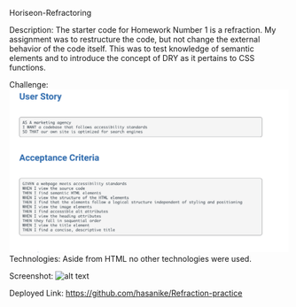 Horiseon-Refractoring

Description:
    The starter code for Homework Number 1 is a refraction. My assignment was to restructure the code, but not change the external behavior of the code itself. This was to test knowledge of semantic elements and to introduce the concept of DRY as it pertains to CSS functions. 

Challenge: 
    ![alt text](/Develop/assets/images/Screenshot%202024-02-13%20at%2010.05.50%20PM.png "User story and challenge")
Technologies:
    Aside from HTML no other technologies were used. 

Screenshot:
    ![alt text](/develop/assets/images/HoriseonScreenshot.png "Screenshot of page")

Deployed Link:
    https://github.com/hasanike/Refraction-practice